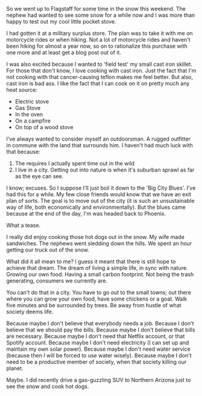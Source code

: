 So we went up to Flagstaff for some time in the snow this weekend. The nephew had wanted to see some snow for a while now and I was more than happy to test out my cool little pocket stove.

I had gotten it at a military surplus store. The plan was to take it with me on motorcycle rides or when hiking. Not a lot of motorcycle rides and haven't been hiking for almost a year now, so on to rationalize this purchase with one more and at least get a blog post out of it.

I was also excited because I wanted to 'field test' my small cast iron skillet. For those that don't know, I love cooking with cast iron. Just the fact that I'm not cooking with that cancer-causing teflon makes me feel better. But also, cast iron is bad ass. I like the fact that I can cook on it on pretty much any heat source:

- Electric stove
- Gas Stove
- In the oven
- On a campfire
- On top of a wood stove

I've always wanted to consider myself an outdoorsman. A rugged outfitter in commune with the land that surrounds him. I haven't had much luck with that because:

1. The requires I actually spent time out in the wild
2. I live in a city. Getting out into nature is when it's suburban sprawl as far as the eye can see.

I know; excuses. So I suppose I'll just boil it down to the 'Big City Blues'. I've had this for a while. My few close friends would know that we have an exit plan of sorts. The goal is to move out of the city (it is such an unsustainable way of life, both economically and environmentally). But the blues came because at the end of the day, I'm was headed back to Phoenix.

What a tease.

I really did enjoy cooking those hot dogs out in the snow. My wife made sandwiches. The nephews went sledding down the hills. We spent an hour getting our truck out of the snow.

What did it all mean to me? I guess it meant that there is still hope to achieve that dream. The dream of living a simple life, in sync with nature. Growing our own food. Having a small carbon footprint. Not being the trash generating, consumers we currently are.

You can't do that in a city. You have to go out to the small towns; out there where you can grow your own food, have some chickens or a goat. Walk five minutes and be surrounded by trees. Be away from hustle of what society deems life.

Because maybe I don't believe that everybody needs a job. Because I don't believe that we should pay the bills. Because maybe I don't believe that bills are necessary. Because maybe I don't need that Netflix account, or that Spotify account. Because maybe I don't need electricity (I can set up and maintain my own solar power). Because maybe I don't need water service (because then I will be forced to use water wisely). Because maybe I don't need to be a productive member of society, when that society killing our planet.

Maybe. I did recently drive a gas-guzzling SUV to Northern Arizona just to see the snow and cook hot dogs.
